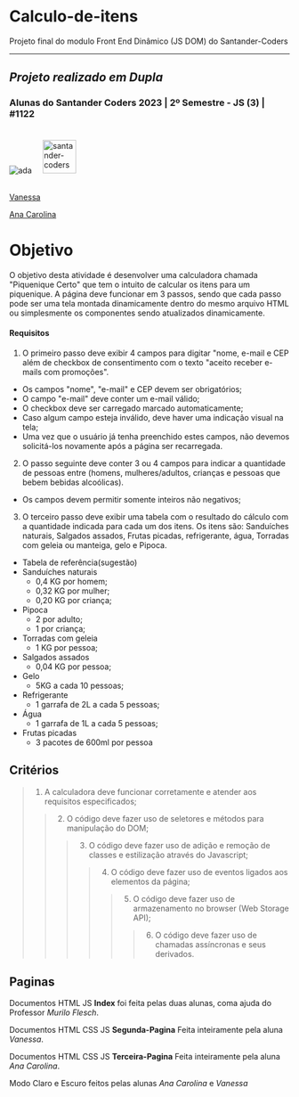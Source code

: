 # Calculo-de-itens
 Projeto final do modulo Front End Dinâmico (JS DOM) do Santander-Coders

---

## *Projeto realizado em Dupla*
### Alunas do Santander Coders 2023 | 2º Semestre - JS (3) | #1122
![ada](https://lms-ada-assets.s3.sa-east-1.amazonaws.com/logo_small.svg)<img src="https://ada-strapi-production.s3.sa-east-1.amazonaws.com/Group_513135_f80e716564.svg" style="width: 60px ; margin: 20px ;" alt="santander-coders">

[Vanessa](https://github.com/nessalive)

[Ana Carolina](https://github.com/Ana-CAS-Machado)

# Objetivo

O objetivo desta atividade é desenvolver uma calculadora chamada "Piquenique Certo" que tem o intuito de calcular os itens para um piquenique. A página deve funcionar em 3 passos, sendo que cada passo pode ser uma tela montada dinamicamente dentro do mesmo arquivo HTML ou simplesmente os componentes sendo atualizados dinamicamente.

#### Requisitos

1. O primeiro passo deve exibir 4 campos para digitar "nome, e-mail e CEP além de checkbox de consentimento com o texto "aceito receber e-mails com promoções".
  - Os campos "nome", "e-mail" e CEP devem ser obrigatórios;
  - O campo "e-mail" deve conter um e-mail válido;
  - O checkbox deve ser carregado marcado automaticamente;
  - Caso algum campo esteja inválido, deve haver uma indicação visual na tela;
  - Uma vez que o usuário já tenha preenchido estes campos, não devemos solicitá-los novamente após a página ser recarregada.

2. O passo seguinte deve conter 3 ou 4 campos para indicar a quantidade de pessoas entre (homens, mulheres/adultos, crianças e pessoas que bebem bebidas alcoólicas).
  - Os campos devem permitir somente inteiros não negativos;

3. O terceiro passo deve exibir uma tabela com o resultado do cálculo com a quantidade indicada para cada um dos itens. Os itens são: Sanduíches naturais, Salgados assados, Frutas picadas, refrigerante, água, Torradas com geleia ou manteiga, gelo e Pipoca.
  - Tabela de referência(sugestão)
  - Sanduíches naturais
    - 0,4 KG por homem;
    - 0,32 KG por mulher;
    - 0,20 KG por criança;
  - Pipoca
    - 2 por adulto;
    - 1 por criança;
  - Torradas com geleia
    - 1 KG por pessoa;
  - Salgados assados
    - 0,04 KG por pessoa;
  - Gelo
    - 5KG a cada 10 pessoas;
  - Refrigerante
    - 1 garrafa de 2L a cada 5 pessoas;
  - Água
    - 1 garrafa de 1L a cada 5 pessoas;
  - Frutas picadas
    - 3 pacotes de 600ml por pessoa 

## Critérios

> 1. A calculadora deve funcionar corretamente e atender aos requisitos especificados;
>>2. O código deve fazer uso de seletores e métodos para manipulação do DOM;
>>>3. O código deve fazer uso de adição e remoção de classes e estilização através do Javascript;
>>>>4. O código deve fazer uso de eventos ligados aos elementos da página;
>>>>>5. O código deve fazer uso de armazenamento no browser (Web Storage API);
>>>>>>6. O código deve fazer uso de chamadas assíncronas e seus derivados.

## Paginas

Documentos HTML JS **Index** foi feita pelas duas alunas, coma ajuda do Professor *Murilo Flesch*.

Documentos HTML CSS JS  **Segunda-Pagina** Feita inteiramente pela aluna *Vanessa*.

Documentos HTML CSS JS  **Terceira-Pagina** Feita inteiramente pela aluna *Ana Carolina*.

Modo Claro e Escuro feitos pelas alunas *Ana Carolina* e *Vanessa*
